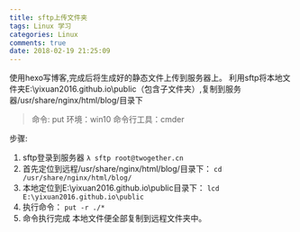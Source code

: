 ```yaml
---
title: sftp上传文件夹
tags: Linux 学习
categories: Linux
comments: true
date: 2018-02-19 21:25:09
---
```

使用hexo写博客,完成后将生成好的静态文件上传到服务器上。
利用sftp将本地文件夹E:\yixuan2016.github.io\public（包含子文件夹）,复制到服务器/usr/share/nginx/html/blog/目录下
<!--more-->

> 命令: put
> 环境：win10
> 命令行工具：cmder

步骤:
1. sftp登录到服务器
   `λ sftp root@twogether.cn`
2. 首先定位到远程/usr/share/nginx/html/blog/目录下：    `cd /usr/share/nginx/html/blog/`
3. 本地定位到E:\yixuan2016.github.io\public目录下：     `lcd E:\yixuan2016.github.io\public`
4. 执行命令：    `put -r ./*`
5. 命令执行完成 本地文件便全部复制到远程文件夹中。
